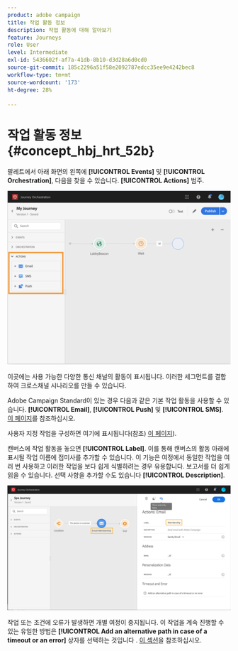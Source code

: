 ```yaml
---
product: adobe campaign
title: 작업 활동 정보
description: 작업 활동에 대해 알아보기
feature: Journeys
role: User
level: Intermediate
exl-id: 5436602f-af7a-41db-8b10-d3d28a6d0cd0
source-git-commit: 185c2296a51f58e2092787edcc35ee9e4242bec8
workflow-type: tm+mt
source-wordcount: '173'
ht-degree: 28%

---
```


# 작업 활동 정보 {#concept_hbj_hrt_52b}

팔레트에서 아래 화면의 왼쪽에 **[!UICONTROL Events]** 및 **[!UICONTROL Orchestration]**, 다음을 찾을 수 있습니다. **[!UICONTROL Actions]** 범주.

![](../assets/journey58.png)

이곳에는 사용 가능한 다양한 통신 채널의 활동이 표시됩니다. 이러한 세그먼트를 결합하여 크로스채널 시나리오를 만들 수 있습니다.

Adobe Campaign Standard이 있는 경우 다음과 같은 기본 작업 활동을 사용할 수 있습니다. **[!UICONTROL Email]**, **[!UICONTROL Push]** 및 **[!UICONTROL SMS]**. [이 페이지](../building-journeys/using-adobe-campaign-actions.md)를 참조하십시오.

사용자 지정 작업을 구성하면 여기에 표시됩니다(참조) [이 페이지](../building-journeys/using-custom-actions.md)).

캔버스에 작업 활동을 놓으면 **[!UICONTROL Label]**. 이를 통해 캔버스의 활동 아래에 표시될 작업 이름에 접미사를 추가할 수 있습니다. 이 기능은 여정에서 동일한 작업을 여러 번 사용하고 이러한 작업을 보다 쉽게 식별하려는 경우 유용합니다. 보고서를 더 쉽게 읽을 수 있습니다. 선택 사항을 추가할 수도 있습니다 **[!UICONTROL Description]**.

![](../assets/journey59bis.png)

작업 또는 조건에 오류가 발생하면 개별 여정이 중지됩니다. 이 작업을 계속 진행할 수 있는 유일한 방법은 **[!UICONTROL Add an alternative path in case of a timeout or an error]** 상자를 선택하는 것입니다 . [이 섹션](../building-journeys/using-the-journey-designer.md#paths)을 참조하십시오.
